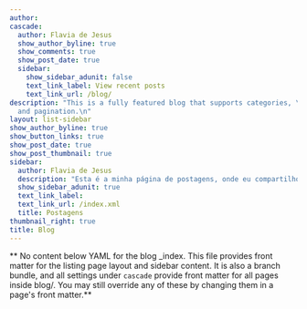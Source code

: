 ```yaml
---
author: 
cascade:
  author: Flavia de Jesus
  show_author_byline: true
  show_comments: true
  show_post_date: true
  sidebar:
    show_sidebar_adunit: false
    text_link_label: View recent posts
    text_link_url: /blog/
description: "This is a fully featured blog that supports categories, \ntags, series,
  and pagination.\n"
layout: list-sidebar
show_author_byline: true
show_button_links: true
show_post_date: true
show_post_thumbnail: true
sidebar:
  author: Flavia de Jesus
  description: "Esta é a minha página de postagens, onde eu compartilho tutoriais e alguns textos!"
  show_sidebar_adunit: true
  text_link_label: 
  text_link_url: /index.xml
  title: Postagens
thumbnail_right: true
title: Blog
---
```


** No content below YAML for the blog _index. This file provides front matter for the listing page layout and sidebar content. It is also a branch bundle, and all settings under `cascade` provide front matter for all pages inside blog/. You may still override any of these by changing them in a page's front matter.**
